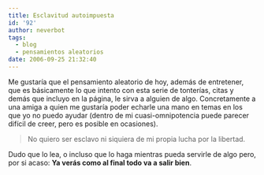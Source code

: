 ```yaml
---
title: Esclavitud autoimpuesta
id: '92'
author: neverbot
tags:
  - blog
  - pensamientos aleatorios
date: 2006-09-25 21:32:40
---
```


Me gustaría que el pensamiento aleatorio de hoy, además de entretener, que es básicamente lo que intento con esta serie de tonterías, citas y demás que incluyo en la página, le sirva a alguien de algo. Concretamente a una amiga a quien me gustaría poder echarle una mano en temas en los que yo no puedo ayudar (dentro de mi cuasi-omnipotencia puede parecer difícil de creer, pero es posible en ocasiones).

> No quiero ser esclavo ni siquiera de mi propia lucha por la libertad.

Dudo que lo lea, o incluso que lo haga mientras pueda servirle de algo pero, por si acaso: **Ya verás como al final todo va a salir bien**.